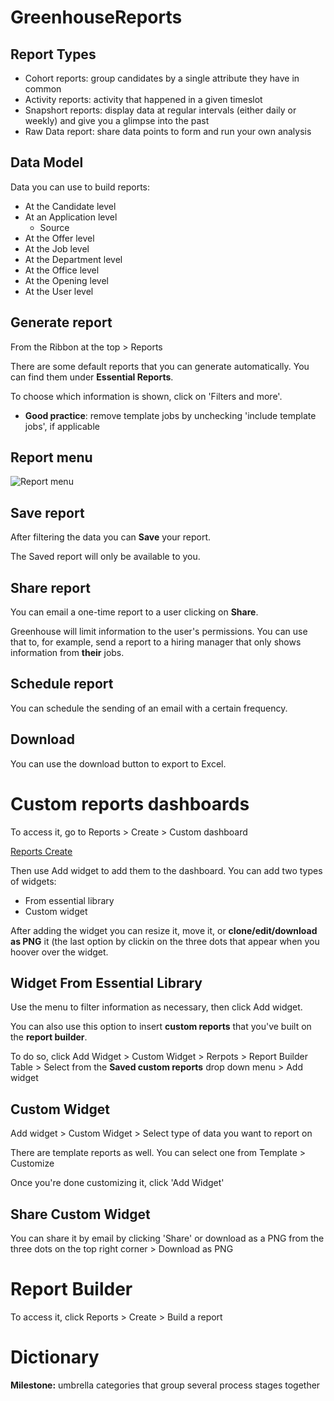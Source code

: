 # GreenhouseReports

## Report Types

- Cohort reports: group candidates by a single attribute they have in common
- Activity reports: activity that happened in a given timeslot
- Snapshort reports: display data at regular intervals (either daily or weekly) and give you a glimpse into the past
- Raw Data report: share data points to form and run your own analysis

## Data Model

Data you can use to build reports:

- At the Candidate level
- At an Application level
  - Source
- At the Offer level
- At the Job level
- At the Department level
- At the Office level
- At the Opening level
- At the User level

## Generate report

From the Ribbon at the top > Reports

There are some default reports that you can generate automatically. You can find them under **Essential Reports**.

To choose which information is shown, click on 'Filters and more'.

- **Good practice**: remove template jobs by unchecking 'include template jobs', if applicable

## Report menu

![Report menu](https://i.imgur.com/ByF1L1O.png)

## Save report

After filtering the data you can **Save** your report.

The Saved report will only be available to you.

## Share report

You can email a one-time report to a user clicking on **Share**.

Greenhouse will limit information to the user's permissions. You can use that to, for example, send a report to a hiring manager that only shows information from **their** jobs.

## Schedule report

You can schedule the sending of an email with a certain frequency.

## Download

You can use the download button to export to Excel.

# Custom reports dashboards

To access it, go to Reports > Create > Custom dashboard

[Reports Create](https://i.imgur.com/Nnn7CYL.png)

Then use Add widget to add them to the dashboard. You can add two types of widgets:

- From essential library
- Custom widget

After adding the widget you can resize it, move it, or **clone/edit/download as PNG** it (the last option by clickin on the three dots that appear when you hoover over the widget.


## Widget From Essential Library

Use the menu to filter information as necessary, then click Add widget.

You can also use this option to insert **custom reports** that you've built on the **report builder**.

To do so, click Add Widget > Custom Widget > Rerpots > Report Builder Table > Select from the **Saved custom reports** drop down menu > Add widget

## Custom Widget

Add widget > Custom Widget > Select type of data you want to report on

There are template reports as well. You can select one from Template > Customize

Once you're done customizing it, click 'Add Widget'

## Share Custom Widget

You can share it by email by clicking 'Share' or download as a PNG from the three dots on the top right corner > Download as PNG

# Report Builder

To access it, click Reports > Create > Build a report



# Dictionary

**Milestone:** umbrella categories that group several process stages together

